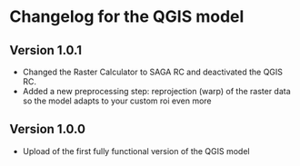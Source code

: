 # Changelog for the QGIS model 

## Version 1.0.1
- Changed the Raster Calculator to SAGA RC and deactivated the QGIS RC.
- Added a new preprocessing step: reprojection (warp) of the raster data so the model adapts to your custom roi even more   

## Version 1.0.0

- Upload of the first fully functional version of the QGIS model
